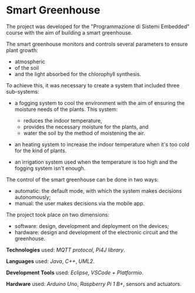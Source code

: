 # Smart Greenhouse

The project was developed for the "Programmazione di Sistemi Embedded" course with the aim of building a smart greenhouse.


The smart greenhouse monitors and controls several parameters to ensure plant growth:
- atmospheric
- of the soil
- and the light absorbed for the chlorophyll synthesis.

To achieve this, it was necessary to create a system that included three sub-systems:
- a fogging system to cool the environment with the aim of ensuring the moisture needs of the plants. This system:
  - reduces the indoor temperature,
  - provides the necessary moisture for the plants, and
  - water the soil by the method of moistening the air.

- an heating system to increase the indoor temperature when it's too cold for the kind of plants.
- an irrigation system used when the temperature is too high and the fogging system isn't enough.

The control of the smart greenhouse can be done in two ways:
- automatic: the default mode, with which the system makes decisions autonomously; 
- manual: the user makes decisions via the mobile app.

The project took place on two dimensions:
- software: design, development and deployment on the devices;
- hardware: design and development of the electronic circuit and the greenhouse.

**Technologies** used: _MQTT protocol_, _Pi4J library_.

**Languages** used: _Java_, _C++_, _UML2_.

**Development Tools** used: _Eclipse_, _VSCode + Platformio_.

**Hardware** used: _Arduino Uno_, _Raspberry Pi 1 B+_, sensors and actuators.
